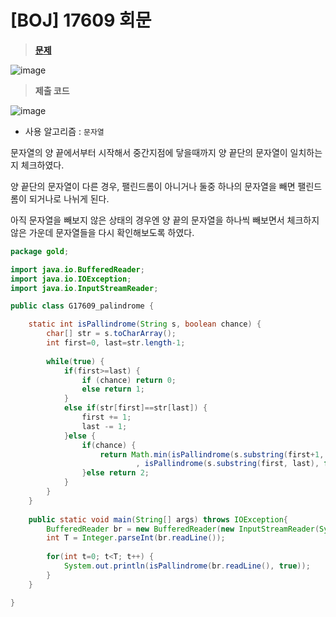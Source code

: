 # [BOJ] 17609 회문
> **[문제](https://www.acmicpc.net/problem/17609)**
> 
![image](https://user-images.githubusercontent.com/80896077/211277144-e0ae3d9f-8fd1-4a14-885a-b3dcd790a5ea.png)

> **제출 코드**
> 
![image](https://user-images.githubusercontent.com/80896077/211277151-7e764332-dd9c-4b5f-a47c-4c1d1334fa26.png)

- 사용 알고리즘 : `문자열`

문자열의 양 끝에서부터 시작해서 중간지점에 닿을때까지 양 끝단의 문자열이 일치하는지 체크하였다. 

양 끝단의 문자열이 다른 경우, 팰린드롬이 아니거나 둘중 하나의 문자열을 빼면 팰린드롬이 되거나로 나뉘게 된다.

아직 문자열을 빼보지 않은 상태의 경우엔 양 끝의 문자열을 하나씩 빼보면서 체크하지 않은 가운데 문자열들을 다시 확인해보도록 하였다.

```java
package gold;

import java.io.BufferedReader;
import java.io.IOException;
import java.io.InputStreamReader;

public class G17609_palindrome {

	static int isPallindrome(String s, boolean chance) {
		char[] str = s.toCharArray();
		int first=0, last=str.length-1;
		
		while(true) {
			if(first>=last) {
				if (chance) return 0;
				else return 1;
			}
			else if(str[first]==str[last]) {
				first += 1;
				last -= 1;
			}else {
				if(chance) {
					return Math.min(isPallindrome(s.substring(first+1, last+1), false)
							, isPallindrome(s.substring(first, last), false));
				}else return 2;
			}
		}
	}
	
	public static void main(String[] args) throws IOException{
		BufferedReader br = new BufferedReader(new InputStreamReader(System.in));
		int T = Integer.parseInt(br.readLine());
		
		for(int t=0; t<T; t++) {
			System.out.println(isPallindrome(br.readLine(), true));
		}
	}

}
```
